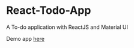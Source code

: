 # React-Todo-App
A To-do application with ReactJS and Material UI

Demo app [here](http://secona.github.io/React-Todo-App)